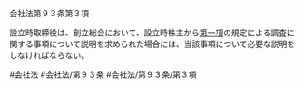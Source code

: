 会社法第９３条第３項

設立時取締役は、創立総会において、設立時株主から[第一項](会社法＿＿＿＿第９３条第１項)の規定による調査に関する事項について説明を求められた場合には、当該事項について必要な説明をしなければならない。

#会社法
#会社法/第９３条
#会社法/第９３条/第３項
